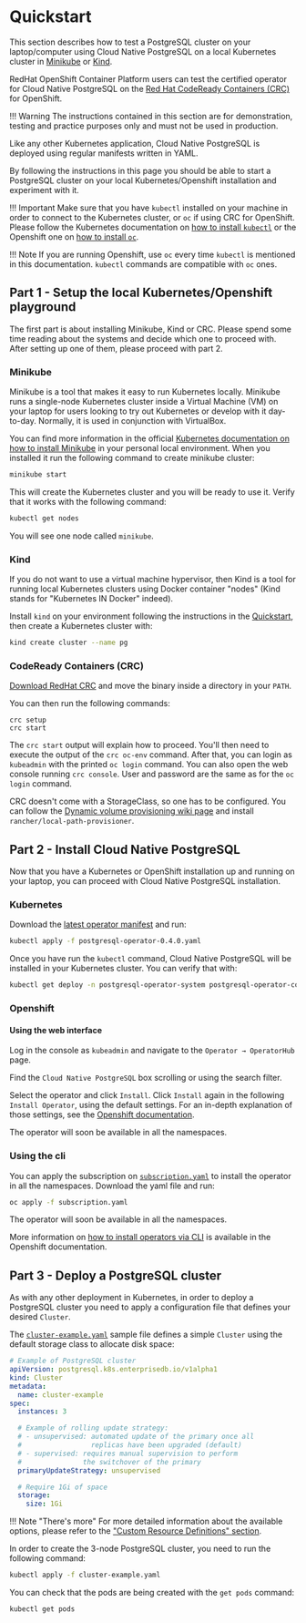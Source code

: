 # Quickstart

This section describes how to test a PostgreSQL cluster on your laptop/computer
using Cloud Native PostgreSQL on a local Kubernetes cluster in
[Minikube](https://kubernetes.io/docs/setup/learning-environment/minikube/) or
[Kind](https://kind.sigs.k8s.io/).

RedHat OpenShift Container Platform users can test the certified operator for
Cloud Native PostgreSQL on the [Red Hat CodeReady Containers (CRC)](https://developers.redhat.com/products/codeready-containers/overview)
for OpenShift.

!!! Warning
    The instructions contained in this section are for demonstration,
    testing and practice purposes only and must not be used in production.

Like any other Kubernetes application, Cloud Native PostgreSQL is deployed using
regular manifests written in YAML.

By following the instructions in this page you should be able to start a PostgreSQL
cluster on your local Kubernetes/Openshift installation and experiment with it.

!!! Important
    Make sure that you have `kubectl` installed on your machine in order
    to connect to the Kubernetes cluster, or `oc` if using CRC for OpenShift.
    Please follow the Kubernetes documentation on [how to install `kubectl`](https://kubernetes.io/docs/tasks/tools/install-kubectl/) or the Openshift one on [how to install `oc`](https://docs.openshift.com/container-platform/4.6/cli_reference/openshift_cli/getting-started-cli.html).


!!! Note
    If you are running Openshift, use `oc` every time `kubectl` is mentioned
    in this documentation. `kubectl` commands are compatible with `oc` ones.

## Part 1 - Setup the local Kubernetes/Openshift playground

The first part is about installing Minikube, Kind or CRC. Please spend some time
reading about the systems and decide which one to proceed with.
After setting up one of them, please proceed with part 2.

### Minikube

Minikube is a tool that makes it easy to run Kubernetes locally. Minikube runs a
single-node Kubernetes cluster inside a Virtual Machine (VM) on your laptop for
users looking to try out Kubernetes or develop with it day-to-day. Normally, it
is used in conjunction with VirtualBox.

You can find more information in the official [Kubernetes documentation on how to
install Minikube](https://kubernetes.io/docs/tasks/tools/install-minikube) in your personal local environment.
When you installed it run the following command to create  minikube cluster:

```sh
minikube start
```

This will create the Kubernetes cluster and you will be ready to use it.
Verify that it works with the following command:

```sh
kubectl get nodes
```

You will see one node called `minikube`.

### Kind

If you do not want to use a virtual machine hypervisor, then Kind is a tool for running
local Kubernetes clusters using Docker container "nodes" (Kind stands for "Kubernetes IN Docker" indeed).

Install `kind` on your environment following the instructions in the [Quickstart](https://kind.sigs.k8s.io/docs/user/quick-start),
then create a Kubernetes cluster with:

```sh
kind create cluster --name pg
```

### CodeReady Containers (CRC)

[Download RedHat CRC](https://developers.redhat.com/products/codeready-containers/overview)
and move the binary inside a directory in your `PATH`.

You can then run the following commands:
```
crc setup
crc start
```

The `crc start` output will explain how to proceed. You'll then need to
execute the output of the `crc oc-env` command.
After that, you can login as `kubeadmin` with the printed `oc login`
command. You can also open the web console running `crc console`.
User and password are the same as for the `oc login` command.

CRC doesn't come with a StorageClass, so one has to be configured.
You can follow the [Dynamic volume provisioning wiki page](https://github.com/code-ready/crc/wiki/Dynamic-volume-provisioning)
and install `rancher/local-path-provisioner`.

## Part 2 - Install Cloud Native PostgreSQL

Now that you have a Kubernetes or OpenShift installation up and running
on your laptop, you can proceed with Cloud Native PostgreSQL installation.


### Kubernetes

Download the [latest operator manifest](samples/postgresql-operator-0.4.0.yaml)
and run:

```sh
kubectl apply -f postgresql-operator-0.4.0.yaml
```

Once you have run the `kubectl` command, Cloud Native PostgreSQL will be installed in your Kubernetes cluster.
You can verify that with:

```sh
kubectl get deploy -n postgresql-operator-system postgresql-operator-controller-manager
```

### Openshift

#### Using the web interface

Log in the console as `kubeadmin` and navigate to the  `Operator → OperatorHub` page.

Find the `Cloud Native PostgreSQL` box scrolling or using the search filter.

Select the operator and click `Install`. Click `Install` again in the following
`Install Operator`, using the default settings. For an in-depth explanation of
those settings, see the [Openshift documentation](https://docs.openshift.com/container-platform/4.6/operators/admin/olm-adding-operators-to-cluster.html#olm-installing-from-operatorhub-using-web-console_olm-adding-operators-to-a-cluster).

The operator will soon be available in all the namespaces.

### Using the cli

You can apply the subscription on [`subscription.yaml`](samples/subscription.yaml)
to install the operator in all the namespaces.
Download the yaml file and run:

```sh
oc apply -f subscription.yaml
```

The operator will soon be available in all the namespaces.

More information on
[how to install operators via CLI](https://docs.openshift.com/container-platform/4.6/operators/admin/olm-adding-operators-to-cluster.html#olm-installing-operator-from-operatorhub-using-cli_olm-adding-operators-to-a-cluster)
is available in the Openshift documentation.

## Part 3 - Deploy a PostgreSQL cluster

As with any other deployment in Kubernetes, in order to deploy a PostgreSQL cluster
you need to apply a configuration file that defines your desired `Cluster`.

The [`cluster-example.yaml`](samples/cluster-example.yaml) sample file
defines a simple `Cluster` using the default storage class to allocate
disk space:

```yaml
# Example of PostgreSQL cluster
apiVersion: postgresql.k8s.enterprisedb.io/v1alpha1
kind: Cluster
metadata:
  name: cluster-example
spec:
  instances: 3

  # Example of rolling update strategy:
  # - unsupervised: automated update of the primary once all
  #                 replicas have been upgraded (default)
  # - supervised: requires manual supervision to perform
  #               the switchover of the primary
  primaryUpdateStrategy: unsupervised

  # Require 1Gi of space
  storage:
    size: 1Gi
```

!!! Note "There's more"
    For more detailed information about the available options, please refer
    to the ["Custom Resource Definitions" section](crd.md).

In order to create the 3-node PostgreSQL cluster, you need to run the following command:

```sh
kubectl apply -f cluster-example.yaml
```

You can check that the pods are being created with the `get pods` command:

```sh
kubectl get pods
```
